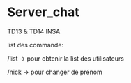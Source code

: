 # Server_chat
TD13 & TD14 INSA

list des commande:

/list -> pour obtenir la list des utilisateurs

/nick <name> -> pour changer de prénom 
